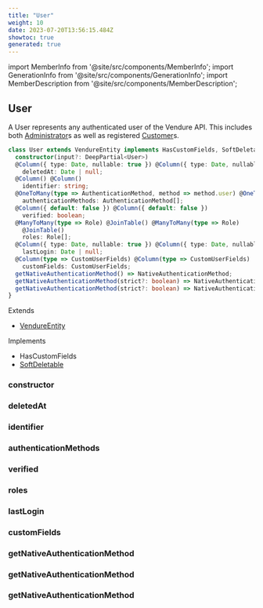 ```yaml
---
title: "User"
weight: 10
date: 2023-07-20T13:56:15.484Z
showtoc: true
generated: true
---
```

<!-- This file was generated from the Vendure source. Do not modify. Instead, re-run the "docs:build" script -->
import MemberInfo from '@site/src/components/MemberInfo';
import GenerationInfo from '@site/src/components/GenerationInfo';
import MemberDescription from '@site/src/components/MemberDescription';


## User

<GenerationInfo sourceFile="packages/core/src/entity/user/user.entity.ts" sourceLine="20" packageName="@vendure/core" />

A User represents any authenticated user of the Vendure API. This includes both
<a href='/typescript-api/entities/administrator#administrator'>Administrator</a>s as well as registered <a href='/typescript-api/entities/customer#customer'>Customer</a>s.

```ts title="Signature"
class User extends VendureEntity implements HasCustomFields, SoftDeletable {
  constructor(input?: DeepPartial<User>)
  @Column({ type: Date, nullable: true }) @Column({ type: Date, nullable: true })
    deletedAt: Date | null;
  @Column() @Column()
    identifier: string;
  @OneToMany(type => AuthenticationMethod, method => method.user) @OneToMany(type => AuthenticationMethod, method => method.user)
    authenticationMethods: AuthenticationMethod[];
  @Column({ default: false }) @Column({ default: false })
    verified: boolean;
  @ManyToMany(type => Role) @JoinTable() @ManyToMany(type => Role)
    @JoinTable()
    roles: Role[];
  @Column({ type: Date, nullable: true }) @Column({ type: Date, nullable: true })
    lastLogin: Date | null;
  @Column(type => CustomUserFields) @Column(type => CustomUserFields)
    customFields: CustomUserFields;
  getNativeAuthenticationMethod() => NativeAuthenticationMethod;
  getNativeAuthenticationMethod(strict?: boolean) => NativeAuthenticationMethod | undefined;
  getNativeAuthenticationMethod(strict?: boolean) => NativeAuthenticationMethod | undefined;
}
```
Extends

 * <a href='/typescript-api/entities/vendure-entity#vendureentity'>VendureEntity</a>


Implements

 * HasCustomFields
 * <a href='/typescript-api/entities/interfaces#softdeletable'>SoftDeletable</a>



### constructor

<MemberInfo kind="method" type="(input?: DeepPartial&#60;<a href='/typescript-api/entities/user#user'>User</a>&#62;) => User"   />


### deletedAt

<MemberInfo kind="property" type="Date | null"   />


### identifier

<MemberInfo kind="property" type="string"   />


### authenticationMethods

<MemberInfo kind="property" type="<a href='/typescript-api/entities/authentication-method#authenticationmethod'>AuthenticationMethod</a>[]"   />


### verified

<MemberInfo kind="property" type="boolean"   />


### roles

<MemberInfo kind="property" type="<a href='/typescript-api/entities/role#role'>Role</a>[]"   />


### lastLogin

<MemberInfo kind="property" type="Date | null"   />


### customFields

<MemberInfo kind="property" type="CustomUserFields"   />


### getNativeAuthenticationMethod

<MemberInfo kind="method" type="() => <a href='/typescript-api/entities/authentication-method#nativeauthenticationmethod'>NativeAuthenticationMethod</a>"   />


### getNativeAuthenticationMethod

<MemberInfo kind="method" type="(strict?: boolean) => <a href='/typescript-api/entities/authentication-method#nativeauthenticationmethod'>NativeAuthenticationMethod</a> | undefined"   />


### getNativeAuthenticationMethod

<MemberInfo kind="method" type="(strict?: boolean) => <a href='/typescript-api/entities/authentication-method#nativeauthenticationmethod'>NativeAuthenticationMethod</a> | undefined"   />


